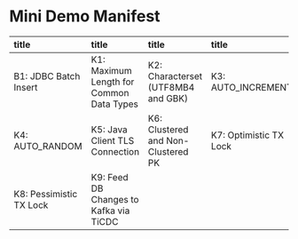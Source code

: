 # Mini Demo Manifest
|title|title|title|title|
|:--|:--|:--|:--|
|B1: JDBC Batch Insert|K1: Maximum Length for Common Data Types|K2: Characterset (UTF8MB4 and GBK)|K3: AUTO_INCREMENT|
|K4: AUTO_RANDOM|K5: Java Client TLS Connection|K6: Clustered and Non-Clustered PK|K7: Optimistic TX Lock|
|K8: Pessimistic TX Lock|K9: Feed DB Changes to Kafka via TiCDC|